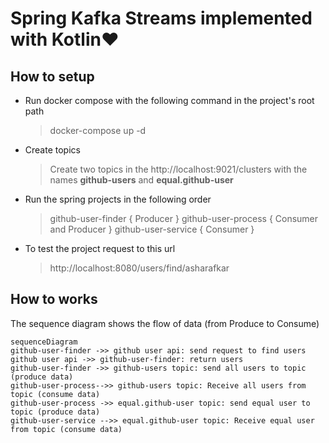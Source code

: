 # Spring Kafka Streams implemented with Kotlin❤️

## How to setup

- Run docker compose with the following command in the project's root path
  >  docker-compose up -d
- Create topics
  >  Create two topics in the http://localhost:9021/clusters with the names **github-users** and **equal.github-user**
- Run the spring projects in the following order
  >  github-user-finder { Producer }
  >  github-user-process { Consumer and Producer }
  > github-user-service { Consumer }
- To test the project request to this url
  >  http://localhost:8080/users/find/asharafkar

## How to works

The sequence diagram shows the flow of data (from Produce to Consume)

```mermaid
sequenceDiagram
github-user-finder ->> github user api: send request to find users
github user api ->> github-user-finder: return users
github-user-finder ->> github-users topic: send all users to topic (produce data)
github-user-process-->> github-users topic: Receive all users from topic (consume data)
github-user-process ->> equal.github-user topic: send equal user to topic (produce data)
github-user-service -->> equal.github-user topic: Receive equal user from topic (consume data)

```
